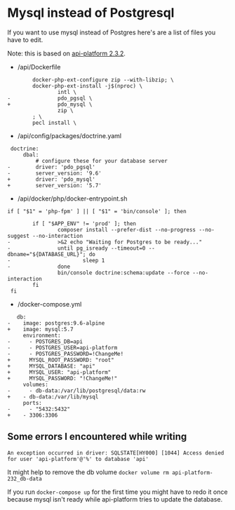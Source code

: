 # Mysql instead of Postgresql

If you want to use mysql instead of Postgres here's are a list of files you have to edit.

Note: this is based on [api-platform 2.3.2](https://github.com/api-platform/api-platform/releases/tag/v2.3.2).

- /api/Dockerfile
```
        docker-php-ext-configure zip --with-libzip; \
        docker-php-ext-install -j$(nproc) \
                intl \
-               pdo_pgsql \
+               pdo_mysql \
                zip \
        ; \
        pecl install \
```
- /api/config/packages/doctrine.yaml
```
 doctrine:
     dbal:
         # configure these for your database server
-        driver: 'pdo_pgsql'
-        server_version: '9.6'
+        driver: 'pdo_mysql'
+        server_version: '5.7'
```
- /api/docker/php/docker-entrypoint.sh
```
if [ "$1" = 'php-fpm' ] || [ "$1" = 'bin/console' ]; then

        if [ "$APP_ENV" != 'prod' ]; then
                composer install --prefer-dist --no-progress --no-suggest --no-interaction
-               >&2 echo "Waiting for Postgres to be ready..."
-               until pg_isready --timeout=0 --dbname="${DATABASE_URL}"; do
-                       sleep 1
-               done
                bin/console doctrine:schema:update --force --no-interaction
        fi
 fi
```

- /docker-compose.yml
```
   db:
-    image: postgres:9.6-alpine
+    image: mysql:5.7
     environment:
-      - POSTGRES_DB=api
-      - POSTGRES_USER=api-platform
-      - POSTGRES_PASSWORD=!ChangeMe!
+      MYSQL_ROOT_PASSWORD: "root"
+      MYSQL_DATABASE: "api"
+      MYSQL_USER: "api-platform"
+      MYSQL_PASSWORD: "!ChangeMe!"
     volumes:
-      - db-data:/var/lib/postgresql/data:rw
+    - db-data:/var/lib/mysql
     ports:
-      - "5432:5432"
+    - 3306:3306

```
## Some errors I encountered while writing
```
An exception occurred in driver: SQLSTATE[HY000] [1044] Access denied for user 'api-platform'@'%' to database 'api'
```
It might help to remove the db volume `docker volume rm api-platform-232_db-data`

If you run `docker-compose up` for the first time you might have to redo it once because mysql isn't ready while api-platform tries to update the database.
